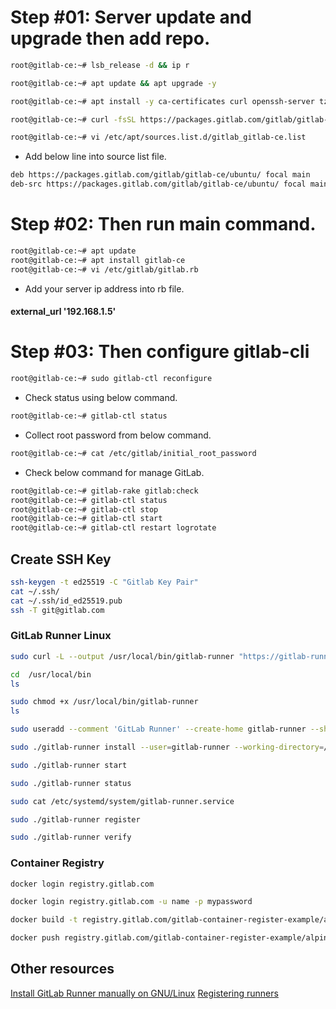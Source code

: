 # Step #01: Server update and upgrade then add repo.

```bash
root@gitlab-ce:~# lsb_release -d && ip r
```

```bash
root@gitlab-ce:~# apt update && apt upgrade -y
```

```bash
root@gitlab-ce:~# apt install -y ca-certificates curl openssh-server tzdata
```

```bash
root@gitlab-ce:~# curl -fsSL https://packages.gitlab.com/gitlab/gitlab-ce/gpgkey| sudo gpg --dearmor -o /etc/apt/trusted.gpg.d/gitlab.gpg
```

```bash
root@gitlab-ce:~# vi /etc/apt/sources.list.d/gitlab_gitlab-ce.list
```

- Add below line into source list file.

```bash
deb https://packages.gitlab.com/gitlab/gitlab-ce/ubuntu/ focal main
deb-src https://packages.gitlab.com/gitlab/gitlab-ce/ubuntu/ focal main
```

# Step #02: Then run main command.

```bash
root@gitlab-ce:~# apt update
root@gitlab-ce:~# apt install gitlab-ce
root@gitlab-ce:~# vi /etc/gitlab/gitlab.rb
```

- Add your server ip address into rb file.

#### external_url '192.168.1.5'

# Step #03: Then configure gitlab-cli

```bash
root@gitlab-ce:~# sudo gitlab-ctl reconfigure
```

- Check status using below command.

```bash
root@gitlab-ce:~# gitlab-ctl status
```

- Collect root password from below command.

```bash
root@gitlab-ce:~# cat /etc/gitlab/initial_root_password
```

- Check below command for manage GitLab.

```bash
root@gitlab-ce:~# gitlab-rake gitlab:check
root@gitlab-ce:~# gitlab-ctl status
root@gitlab-ce:~# gitlab-ctl stop
root@gitlab-ce:~# gitlab-ctl start
root@gitlab-ce:~# gitlab-ctl restart logrotate
```

## Create SSH Key

```bash
ssh-keygen -t ed25519 -C "Gitlab Key Pair"
cat ~/.ssh/
cat ~/.ssh/id_ed25519.pub
ssh -T git@gitlab.com
```

### GitLab Runner Linux

```bash
sudo curl -L --output /usr/local/bin/gitlab-runner "https://gitlab-runner-downloads.s3.amazonaws.com/latest/binaries/gitlab-runner-linux-amd64"
```

```bash
cd  /usr/local/bin
ls
```

```bash
sudo chmod +x /usr/local/bin/gitlab-runner
ls
```

```bash
sudo useradd --comment 'GitLab Runner' --create-home gitlab-runner --shell /bin/bash
```

```bash
sudo ./gitlab-runner install --user=gitlab-runner --working-directory=/home/gitlab-runner
```

```bash
sudo ./gitlab-runner start
```

```bash
sudo ./gitlab-runner status
```

```bash
sudo cat /etc/systemd/system/gitlab-runner.service
```

```bash
sudo ./gitlab-runner register
```

```bash
sudo ./gitlab-runner verify
```

### Container Registry

```bash
docker login registry.gitlab.com
```

```bash
docker login registry.gitlab.com -u name -p mypassword
```

```bash
docker build -t registry.gitlab.com/gitlab-container-register-example/alpinegitlab:test
```

```bash
docker push registry.gitlab.com/gitlab-container-register-example/alpinegitlab:test
```

## Other resources
[Install GitLab Runner manually on GNU/Linux](https://docs.gitlab.com/runner/install/linux-manually.html)
[Registering runners](https://docs.gitlab.com/runner/register/index.html)